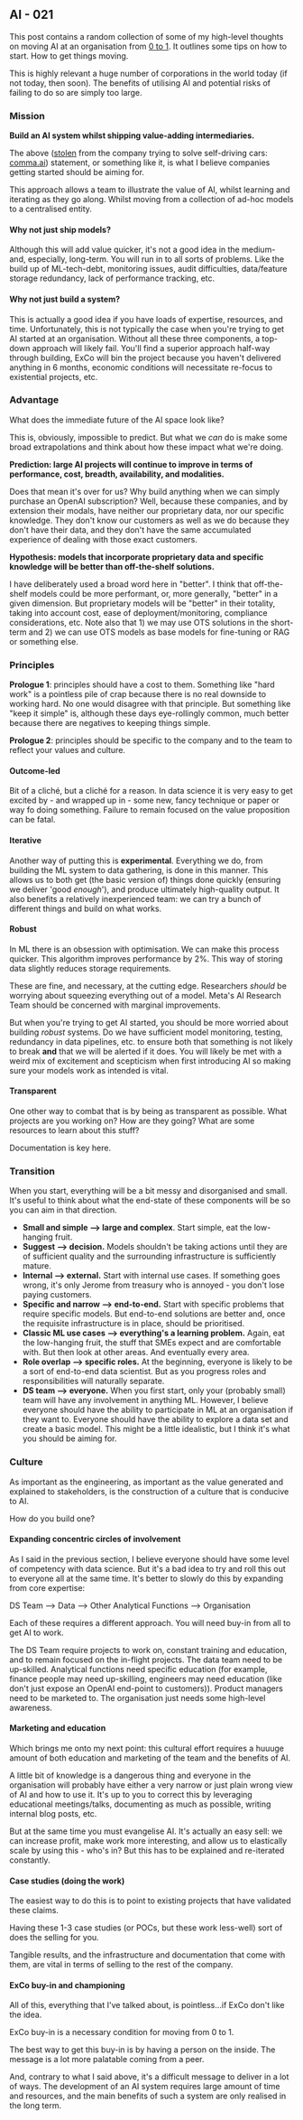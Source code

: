 ## AI - 021

This post contains a random collection of some of my high-level thoughts on moving AI at an organisation from [0 to 1](https://en.wikipedia.org/wiki/Zero_to_One).
It outlines some tips on how to start. How to get things moving.

This is highly relevant a huge number of corporations in the world today (if not today, then soon). 
The benefits of utilising AI and potential risks of failing to do so are simply too large.

### Mission

**Build an AI system whilst shipping value-adding intermediaries.**

The above ([stolen](https://blog.comma.ai/the-unconjoined-triangle-of-success/) from the company trying to solve self-driving cars: [comma.ai](https://www.comma.ai/)) statement, or something like it, is what I believe companies getting started should be aiming for.

This approach allows a team to illustrate the value of AI, whilst learning and iterating as they go along. Whilst moving from a collection of ad-hoc models to a centralised entity.

#### Why not just ship models?

Although this will add value quicker, it's not a good idea in the medium- and, especially, long-term. You will run in to all sorts of problems. 
Like the build up of ML-tech-debt, monitoring issues, audit difficulties, data/feature storage redundancy, lack of performance tracking, etc.

#### Why not just build a system?

This is actually a good idea if you have loads of expertise, resources, and time. Unfortunately, this is not typically the case when you're trying to get AI started at an organisation. 
Without all these three components, a top-down approach will likely fail. You'll find a superior approach half-way through building, ExCo will bin the project because you haven't delivered anything in 6 months, economic conditions will necessitate re-focus to existential projects, etc.

### Advantage

What does the immediate future of the AI space look like?

This is, obviously, impossible to predict. But what we _can_ do is make some broad extrapolations and think about how these impact what we're doing.

**Prediction: large AI projects will continue to improve in terms of performance, cost, breadth, availability, and modalities.**

Does that mean it's over for us? Why build anything when we can simply purchase an OpenAI subscription? 
Well, because these companies, and by extension their modals, have neither our proprietary data, nor our specific knowledge. 
They don't know our customers as well as we do because they don't have their data, and they don't have the same
accumulated experience of dealing with those exact customers. 

**Hypothesis: models that incorporate proprietary data and specific knowledge will be better than off-the-shelf solutions.**

I have deliberately used a broad word here in "better". I think that off-the-shelf models could be more performant, or, more generally, "better" in a given dimension. 
But proprietary models will be "better" in their totality, taking into account cost, ease of deployment/monitoring, compliance considerations, etc. 
Note also that 1) we may use OTS solutions in the short-term and 2) we can use OTS models as base models for fine-tuning or RAG or something else.

### Principles

**Prologue 1**: principles should have a cost to them. Something like "hard work" is a pointless pile of crap because there is no real downside to working hard. 
No one would disagree with that principle. But something like "keep it simple" is, although these days eye-rollingly common, much better because there are negatives to keeping things simple.

**Prologue 2**: principles should be specific to the company and to the team to reflect your values and culture.

#### Outcome-led

Bit of a cliché, but a cliché for a reason. In data science it is very easy to get excited by - and wrapped up in - some new, fancy technique or paper or way fo doing something. Failure to remain focused on the value proposition can be fatal.

#### Iterative

Another way of putting this is **experimental**. Everything we do, from building the ML system to data gathering, is done in this manner. 
This allows us to both get (the basic version of) things done quickly (ensuring we deliver 'good _enough_'), and produce ultimately high-quality output. 
It also benefits a relatively inexperienced team: we can try a bunch of different things and build on what works.

#### Robust

In ML there is an obsession with optimisation. We can make this process quicker. 
This algorithm improves performance by 2%. This way of storing data slightly reduces storage requirements.

These are fine, and necessary, at the cutting edge. Researchers _should_ be worrying about squeezing everything out of a model. 
Meta's AI Research Team should be concerned with marginal improvements.

But when you're trying to get AI started, you should be more worried about building _robust_ systems. 
Do we have sufficient model monitoring, testing, redundancy in data pipelines, etc. to ensure both that something is not likely to break **and** that we will be alerted if it does. 
You will likely be met with a weird mix of excitement and scepticism when first introducing AI so making sure your models work as intended is vital.

#### Transparent

One other way to combat that is by being as transparent as possible. What projects are you working on? How are they going? 
What are some resources to learn about this stuff?

Documentation is key here.

### Transition

When you start, everything will be a bit messy and disorganised and small. It's useful to think about what the end-state of these components will be so you can aim in that direction.

- **Small and simple --> large and complex**. Start simple, eat the low-hanging fruit.
- **Suggest --> decision.** Models shouldn't be taking actions until they are of sufficient quality and the surrounding infrastructure is sufficiently mature.
- **Internal --> external.** Start with internal use cases. If something goes wrong, it's only Jerome from treasury who is annoyed - you don't lose paying customers.
- **Specific and narrow --> end-to-end.** Start with specific problems that require specific models. But end-to-end solutions are better and, once the requisite infrastructure is in place, should be prioritised.
- **Classic ML use cases --> everything's a learning problem.** Again, eat the low-hanging fruit, the stuff that SMEs expect and are comfortable with. But then look at other areas. And eventually every area.
- **Role overlap --> specific roles.** At the beginning, everyone is likely to be a sort of end-to-end data scientist. But as you progress roles and responsibilities will naturally separate.
- **DS team --> everyone.** When you first start, only your (probably small) team will have any involvement in anything ML. However, I believe everyone should have the ability to participate in ML at an organisation if they want to. Everyone should have the ability to explore a data set and create a basic model. This might be a little idealistic, but I think it's what you should be aiming for.

### Culture

As important as the engineering, as important as the value generated and explained to stakeholders, is the construction of a culture that is conducive to AI.

How do you build one?

#### Expanding concentric circles of involvement

As I said in the previous section, I believe everyone should have some level of competency with data science. 
But it's a bad idea to try and roll this out to everyone all at the same time. It's better to slowly do this by expanding from core expertise:

DS Team --> Data --> Other Analytical Functions --> Organisation

Each of these requires a different approach. You will need buy-in from all to get AI to work.

The DS Team require projects to work on, constant training and education, and to remain focused on the in-flight projects. 
The data team need to be up-skilled. Analytical functions need specific education (for example, finance people may need up-skilling, engineers may need education (like don't just expose an OpenAI end-point to customers)). 
Product managers need to be marketed to. The organisation just needs some high-level awareness.

#### Marketing and education

Which brings me onto my next point: this cultural effort requires a huuuge amount of both education and marketing of the team and the benefits of AI.

A little bit of knowledge is a dangerous thing and everyone in the organisation will probably have either a very narrow or just plain wrong view of AI and how to use it. 
It's up to you to correct this by leveraging educational meetings/talks, documenting as much as possible, writing internal blog posts, etc.

But at the same time you must evangelise AI. It's actually an easy sell: we can increase profit, make work more interesting, and allow us to elastically scale by using this - who's in? But this has to be explained and re-iterated constantly.

#### Case studies (doing the work)

The easiest way to do this is to point to existing projects that have validated these claims.

Having these 1-3 case studies (or POCs, but these work less-well) sort of does the selling for you.

Tangible results, and the infrastructure and documentation that come with them, are vital in terms of selling to the rest of the company.

#### ExCo buy-in and championing

All of this, everything that I've talked about, is pointless...if ExCo don't like the idea.

ExCo buy-in is a necessary condition for moving from 0 to 1.

The best way to get this buy-in is by having a person on the inside. The message is a lot more palatable coming from a peer.

And, contrary to what I said above, it's a difficult message to deliver in a lot of ways. The development of an AI system requires large amount of time and resources, and the main benefits of such a system are only realised in the long term.

